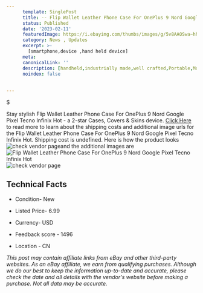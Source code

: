 ```yaml
---
      template: SinglePost
      title: -- Flip Wallet Leather Phone Case For OnePlus 9 Nord Google Pixel Tecno Infinix Hot
      status: Published
      date: '2023-02-11'
      featuredImage: https://i.ebayimg.com/thumbs/images/g/5v8AAOSwa~hhemRl/s-l225.jpg
      category: News , Updates
      excerpt: >-
        [smartphone,device ,hand held device]
      meta:
      canonicalLink: ''
      description: [handheld,industrially made,well crafted,Portable,Mobile,Compact,Convenient,Lightweight,Maneuverable,Man-portable,Miniature,Carriable,Hand-held,Light,Holdable,Transportable,Mobile device,Pocket-sized,On-the-go,Wireless,Cordless,Compact size,Convenient size, smartphone,device ,hand held device]
      noindex: false
      
        
---
```

$

Stay stylish Flip Wallet Leather Phone Case For OnePlus 9 Nord Google Pixel Tecno Infinix Hot - a 2-star Cases, Covers & Skins device. [Click Here](https://www.ebay.com/itm/325529255277?hash=item4bcb0e3d6d%3Ag%3A5v8AAOSwa%7EhhemRl&mkevt=1&mkcid=1&mkrid=711-53200-19255-0&campid=%253CePNCampaignId%253E&customid=%253CreferenceId%253E&toolid=10049) to read more to learn about the shipping costs and additional image urls for the Flip Wallet Leather Phone Case For OnePlus 9 Nord Google Pixel Tecno Infinix Hot. Shipping cost is undefined. Here is how the product looks ![check vendor page](https://i.ebayimg.com/thumbs/images/g/5v8AAOSwa~hhemRl/s-l225.jpg)and the additional images are![Flip Wallet Leather Phone Case For OnePlus 9 Nord Google Pixel Tecno Infinix Hot](https://i.ebayimg.com/images/g/5v8AAOSwa~hhemRl/s-l640.jpg)![check vendor page](https://origin-galleryplus.ebayimg.com/ws/web/325529255277_2_0_1/225x225.jpg,https://origin-galleryplus.ebayimg.com/ws/web/325529255277_3_0_1/225x225.jpg,https://origin-galleryplus.ebayimg.com/ws/web/325529255277_4_0_1/225x225.jpg,https://origin-galleryplus.ebayimg.com/ws/web/325529255277_5_0_1/225x225.jpg,https://origin-galleryplus.ebayimg.com/ws/web/325529255277_6_0_1/225x225.jpg,https://origin-galleryplus.ebayimg.com/ws/web/325529255277_7_0_1/225x225.jpg,https://origin-galleryplus.ebayimg.com/ws/web/325529255277_8_0_1/225x225.jpg,https://origin-galleryplus.ebayimg.com/ws/web/325529255277_9_0_1/225x225.jpg,https://origin-galleryplus.ebayimg.com/ws/web/325529255277_10_0_1/225x225.jpg,https://origin-galleryplus.ebayimg.com/ws/web/325529255277_11_0_1/225x225.jpg,https://origin-galleryplus.ebayimg.com/ws/web/325529255277_12_0_1/225x225.jpg)



 ## Technical Facts 



     
      

 - Condition- New 


      

 - Listed Price- 6.99 


      

 - Currency- USD 


      

 - Feedback score - 1496 


      

 - Location - CN 


      
      

 *_This post may contain affiliate links from eBay and other third-party websites. As an eBay affiliate, we earn from qualifying purchases. Although we do our best to keep the information up-to-date and accurate, please check the date and all details with the vendor's website before making a purchase. Not all data may be accurate._*






